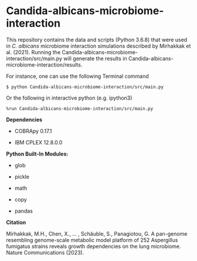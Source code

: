 # Candida-albicans-microbiome-interaction

This repository contains the data and scripts (Python 3.6.8) that were used in *C. albicans* microbiome interaction simulations described by Mirhakkak et al. (2021).
Running the Candida-albicans-microbiome-interaction/src/main.py will generate the results in Candida-albicans-microbiome-interaction/results.

For instance, one can use the following Terminal command

`$ python Candida-albicans-microbiome-interaction/src/main.py`

Or the following in interactive python (e.g. ipython3)

`%run Candida-albicans-microbiome-interaction/src/main.py`

**Dependencies**

* COBRApy 0.17.1

* IBM CPLEX 12.8.0.0



**Python Built-In Modules:**

* glob

* pickle

* math

* copy

* pandas




**Citation**

Mirhakkak, M.H., Chen, X., ... , Schäuble, S., Panagiotou, G. A pan-genome resembling genome-scale metabolic model platform of 252 Aspergillus fumigatus strains reveals growth dependencies on the lung microbiome. Nature Communications (2023).
